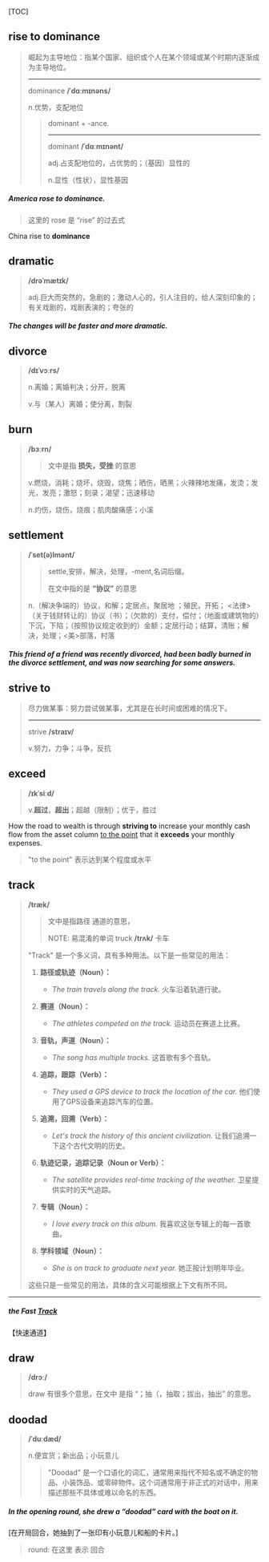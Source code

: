 [TOC]

## rise to dominance

> 崛起为主导地位：指某个国家、组织或个人在某个领域或某个时期内逐渐成为主导地位。
>
> ---
>
> dominance	**/ˈdɑːmɪnəns/**
>
> n.优势，支配地位
>
> > dominant +‎ -ance.
> >
> > ---
> >
> > dominant 	**/ˈdɑːmɪnənt/**
> >
> > adj.占支配地位的，占优势的；（基因）显性的
> >
> > n.显性（性状），显性基因

##### America **rose to dominance**.

> 这里的 rose 是 “rise” 的过去式

China rise to **dominance**

## dramatic

> **/drəˈmætɪk/**
>
> adj.巨大而突然的，急剧的；激动人心的，引人注目的，给人深刻印象的；有关戏剧的，戏剧表演的；夸张的

##### The changes will be faster and more **dramatic**.

## divorce

> **/dɪˈvɔːrs/**
>
> n.离婚；离婚判决；分开，脱离
>
> v.与（某人）离婚；使分离，割裂

## burn

> **/bɜːrn/**
>
> >  文中是指 **损失，受挫** 的意思
>
> v.燃烧，消耗；烧坏，烧毁，烧焦；晒伤，晒黑；火辣辣地发痛，发烫；发光，发亮；激怒；刻录；渴望；迅速移动
>
> n.灼伤，烧伤，烧痕；肌肉酸痛感；小溪

## settlement

> **/ˈset(ə)lmənt/**
>
> > settle,安排，解决，处理，-ment,名词后缀。
> >
> > 在文中指的是 **“协议”** 的意思
>
> n.（解决争端的）协议，和解；定居点，聚居地 ；殖民，开拓； <法律>（关于钱财转让的）协议（书）；（欠款的）支付，偿付；（地面或建筑物的）下沉，下陷；（按照协议规定收到的）金额；定居行动；结算，清账；解决，处理；<美>部落，村落

##### This friend of a friend was recently **divorced**, had been badly **burned** in the divorce **settlement**, and was now searching for some answers.

## strive to

> 尽力做某事：努力尝试做某事，尤其是在长时间或困难的情况下。
>
> ---
>
> strive	**/straɪv/**
>
> v.努力，力争；斗争，反抗

## exceed

> **/ɪkˈsiːd/**
>
> v.**超过**，**超出**；超越（限制）；优于，胜过

How the road to wealth is through **striving to** increase your monthly cash flow from the asset column <u>to the point</u> that it **exceeds** your monthly expenses. 

> "to the point" 表示达到某个程度或水平

## track

> **/træk/**
>
> > 文中是指路径 通道的意思，
> >
> > NOTE: 易混淆的单词  truck	**/trʌk/** 卡车
>
> "Track" 是一个多义词，具有多种用法。以下是一些常见的用法：
>
> 1. **路径或轨迹（Noun）：**
>    - *The train travels along the track.*
>      火车沿着轨道行驶。
>
> 2. **赛道（Noun）：**
>    - *The athletes competed on the track.*
>      运动员在赛道上比赛。
>
> 3. **音轨，声道（Noun）：**
>    - *The song has multiple tracks.*
>      这首歌有多个音轨。
>
> 4. **追踪，跟踪（Verb）：**
>    - *They used a GPS device to track the location of the car.*
>      他们使用了GPS设备来追踪汽车的位置。
>
> 5. **追溯，回溯（Verb）：**
>    - *Let's track the history of this ancient civilization.*
>      让我们追溯一下这个古代文明的历史。
>
> 6. **轨迹记录，追踪记录（Noun or Verb）：**
>    - *The satellite provides real-time tracking of the weather.*
>      卫星提供实时的天气追踪。
>
> 7. **专辑（Noun）：**
>    - *I love every track on this album.*
>      我喜欢这张专辑上的每一首歌曲。
>
> 8. **学科领域（Noun）：**
>    - *She is on track to graduate next year.*
>      她正按计划明年毕业。
>
> 这些只是一些常见的用法，具体的含义可能根据上下文有所不同。

---

##### the Fast **<u>Track</u>** 

【快速通道】

## draw

> **/drɔː/**
>
> draw 有很多个意思，在文中 是指 “；抽（，抽取；拔出，抽出” 的意思。

## doodad

> **/ˈduːdæd/**
>
> n.便宜货；新出品；小玩意儿
>
> > "Doodad" 是一个口语化的词汇，通常用来指代不知名或不确定的物品、小装饰品、或零碎物件。这个词通常用于非正式的对话中，用来描述那些不具体或难以命名的东西。

##### In the opening round, she **drew** a “**doodad**” card with the boat on it.

[在开局回合，她抽到了一张印有小玩意儿和船的卡片。]

> round: 在这里 表示 回合